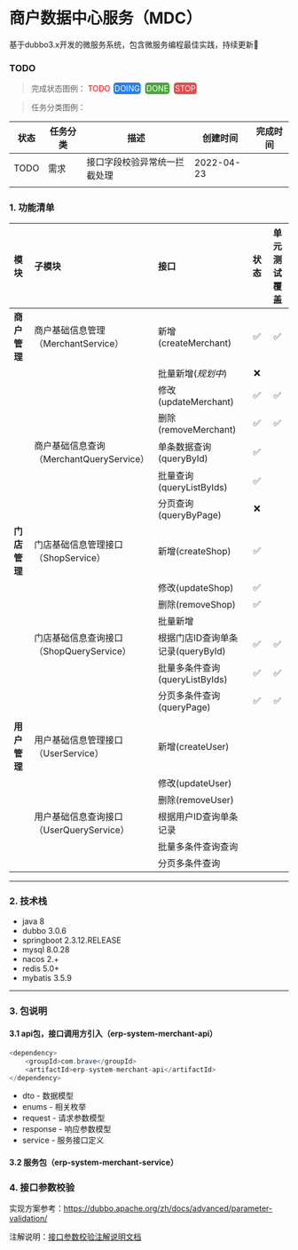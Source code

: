 <link rel="stylesheet" type="text/css" href="doc/css/main.css"/>

# 商户数据中心服务（MDC）

基于dubbo3.x开发的微服务系统，包含微服务编程最佳实践，持续更新🚀️

### TODO

> 完成状态图例： <font color=red class="todo">TODO</font>
> <font style="color: white;background-color: #2080FF;text-align: center;border-radius: 5px;margin-right: 2px;margin-left: 2px;padding: 2px">DOING</font>
> <font style="color: white;background-color: #48A838;text-align: center;border-radius: 5px;margin-right: 2px;margin-left: 2px;padding: 2px">DONE</font>
> <font style="color: white;background-color: #EA4A4A;text-align: center;border-radius: 5px;margin-right: 2px;margin-left: 2px;padding: 2px">STOP</font>

> 任务分类图例：

| 状态                           | 任务分类 | 描述                         | 创建时间   | 完成时间 |
| -------------------------------- | ---------- | ------------------------------ | ------------ | ---------- |
| <font class="todo">TODO</font> | 需求     | 接口字段校验异常统一拦截处理 | 2022-04-23 |          |
|                                |          |                              |            |          |

### 1. 功能清单


| 模块         | 子模块                                         | 接口                              | 状态 | 单元测试覆盖 |
| :------------- | :----------------------------------------------- | :---------------------------------- | :----: | :------------: |
| __商户管理__ | 商户基础信息管理<br />（MerchantService）      | 新增(createMerchant)              |  ✅  |      ✅      |
|              |                                                | 批量新增(*规划中*)                |  ❌  |              |
|              |                                                | 修改(updateMerchant)              |  ✅  |      ✅      |
|              |                                                | 删除(removeMerchant)              |  ✅  |      ✅      |
|              | 商户基础信息查询<br />（MerchantQueryService） | 单条数据查询(queryById)           |  ✅  |              |
|              |                                                | 批量查询(queryListByIds)          |  ✅  |              |
|              |                                                | 分页查询(queryByPage)             |  ❌  |              |
| __门店管理__ | 门店基础信息管理接口<br />（ShopService）      | 新增(createShop)                  |  ✅  |              |
|              |                                                | 修改(updateShop)                  |  ✅  |              |
|              |                                                | 删除(removeShop)                  |  ✅  |              |
|              |                                                | 批量新增                          |      |              |
|              | 门店基础信息查询接口<br />（ShopQueryService） | 根据门店ID查询单条记录(queryById) |  ✅  |      ✅      |
|              |                                                | 批量多条件查询(queryListByIds)    |  ✅  |      ✅      |
|              |                                                | 分页多条件查询(queryPage)         |  ✅  |      ✅      |
|              |                                                |                                   |      |              |
| __用户管理__ | 用户基础信息管理接口<br />（UserService）      | 新增(createUser)                  |      |              |
|              |                                                | 修改(updateUser)                  |      |              |
|              |                                                | 删除(removeUser)                  |      |              |
|              | 用户基础信息查询接口<br />（UserQueryService） | 根据用户ID查询单条记录            |      |              |
|              |                                                | 批量多条件查询查询                |      |              |
|              |                                                | 分页多条件查询                    |      |              |

---

### 2. 技术栈

* java 8
* dubbo 3.0.6
* springboot 2.3.12.RELEASE
* mysql 8.0.28
* nacos 2.+
* redis 5.0+
* mybatis 3.5.9

---

### 3. 包说明

#### 3.1 api包，接口调用方引入（erp-system-merchant-api）

```java
<dependency>
    <groupId>com.brave</groupId>
    <artifactId>erp-system-merchant-api</artifactId>
</dependency>
```

* dto - 数据模型
* enums - 相关枚举
* request - 请求参数模型
* response - 响应参数模型
* service - 服务接口定义

#### 3.2 服务包（erp-system-merchant-service）

### 4. 接口参数校验

实现方案参考：https://dubbo.apache.org/zh/docs/advanced/parameter-validation/

注解说明：[接口参数校验注解说明文档](doc/validate-doc.md)

